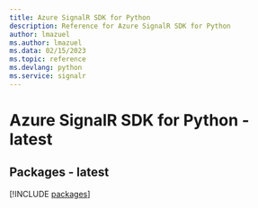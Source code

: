 ```yaml
---
title: Azure SignalR SDK for Python
description: Reference for Azure SignalR SDK for Python
author: lmazuel
ms.author: lmazuel
ms.data: 02/15/2023
ms.topic: reference
ms.devlang: python
ms.service: signalr
---
```

# Azure SignalR SDK for Python - latest
## Packages - latest
[!INCLUDE [packages](signalr-index.md)]